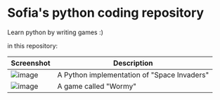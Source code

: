 # Sofia's python coding repository

Learn python by writing games :)


in this repository:

| Screenshot | Description |
|------|------|
| ![image](https://user-images.githubusercontent.com/1358190/41533125-9659bdae-72f1-11e8-8a8a-05a5ed71e499.png) | A Python implementation of "Space Invaders" |
|![image](https://user-images.githubusercontent.com/1358190/41593475-19f378f0-73b8-11e8-81d7-0971872dbe28.png) | A game called "Wormy" |



